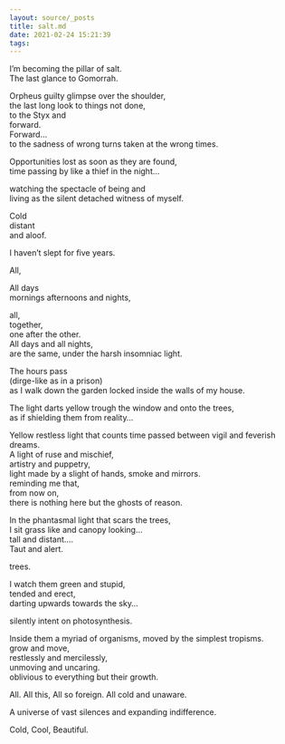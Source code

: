 ```yaml
---
layout: source/_posts
title: salt.md
date: 2021-02-24 15:21:39
tags:
---
```


I’m becoming the pillar of salt.  
The last glance to Gomorrah.  
  
Orpheus guilty glimpse over the shoulder,  
the last long look to things not done,  
to the Styx and  
forward.  
Forward…   
to the sadness of wrong turns taken at the wrong times.  
  
Opportunities lost as soon as they are found,  
time passing by like a thief in the night…
  
watching the spectacle of being and  
living as the silent detached witness of myself.  
  
Cold  
distant  
and aloof.  
  
  
I haven’t slept for five years.  
  
All,  
  
All days  
mornings afternoons and nights,  
  
all,  
together,  
one after the other.  
All days and all nights,  
are the same, under the harsh insomniac light.  
  
The hours pass  
(dirge-like as in a prison)  
as I walk down the garden locked inside the walls of my house.  
  
The light darts yellow trough the window and onto the trees,  
as if shielding them from reality…  
  
Yellow restless light that counts time passed between vigil and feverish dreams.  
A light of ruse and mischief,  
artistry and puppetry,  
light made by a slight of hands, smoke and mirrors.  
reminding me that,  
from now on,  
there is nothing here but the ghosts of reason.  
  
In the phantasmal light that scars the trees,  
I sit grass like and canopy looking…  
tall and distant….  
Taut and alert.  
  
trees.  
  
I watch them green and stupid,  
tended and erect,  
darting upwards towards the sky…
  
silently intent on photosynthesis.  
  
Inside them a myriad of organisms, moved by the simplest tropisms.  
grow and move,  
restlessly and mercilessly,  
unmoving and uncaring.  
oblivious to everything but their growth.  
  
  
  
All.
All this,
All so foreign.
All cold and unaware.

A universe of vast silences and expanding indifference.

Cold,
Cool,
Beautiful.
